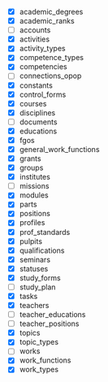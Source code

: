 - [x] academic_degrees
- [x] academic_ranks
- [ ] accounts
- [x] activities
- [x] activity_types
- [x] competence_types
- [x] competencies
- [ ] connections_opop
- [x] constants
- [x] control_forms
- [x] courses
- [x] disciplines
- [ ] documents
- [x] educations
- [x] fgos
- [x] general_work_functions
- [x] grants
- [x] groups
- [x] institutes
- [ ] missions
- [x] modules
- [x] parts
- [x] positions
- [x] profiles
- [x] prof_standards
- [x] pulpits
- [x] qualifications
- [x] seminars
- [x] statuses
- [x] study_forms
- [ ] study_plan
- [x] tasks
- [x] teachers
- [ ] teacher_educations
- [ ] teacher_positions
- [x] topics
- [x] topic_types
- [ ] works
- [x] work_functions
- [x] work_types